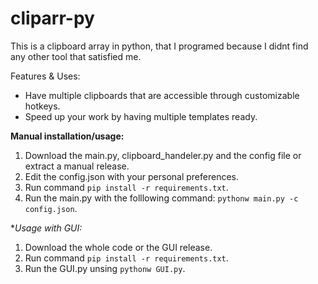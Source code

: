 # cliparr-py

This is a clipboard array in python, that I programed because I didnt find any other tool that satisfied me.

Features & Uses:
  * Have multiple clipboards that are accessible through customizable hotkeys.
  * Speed up your work by having multiple templates ready.

**Manual installation/usage:**
  1. Download the main.py, clipboard_handeler.py and the config file or extract a manual release.
  2. Edit the config.json with your personal preferences.
  3. Run command `pip install -r requirements.txt`.
  4. Run the main.py with the folllowing command: `pythonw main.py -c config.json`.

**Usage with GUI:*
  1. Download the whole code or the GUI release.
  2. Run command `pip install -r requirements.txt`.
  3. Run the GUI.py unsing `pythonw GUI.py`.

